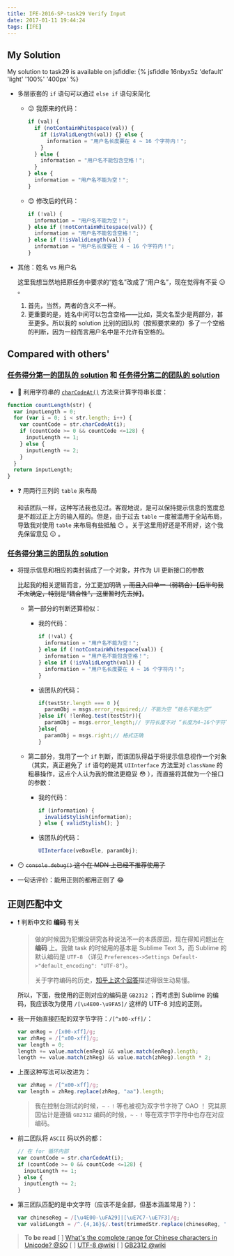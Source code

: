 ```yaml
---
title: IFE-2016-SP-task29 Verify Input
date: 2017-01-11 19:44:24
tags: [IFE]
---
```


## My Solution

My solution to task29 is available on jsfiddle: 
{% jsfiddle 16nbyx5z 'default' 'light' '100%' '400px' %}

<!-- more -->

* 多层嵌套的 `if` 语句可以通过 `else if` 语句来简化
    - :confused: 我原来的代码：
        
        ```javascript
        if (val) {
          if (notContainWhitespace(val)) {
            if (isValidLength(val)) {} else {
              information = "用户名长度要在 4 ~ 16 个字符内！";
            }
          } else {
            information = "用户名不能包含空格！";
          }
        } else {
          information = "用户名不能为空！";
        }
        ```

    - :blush: 修改后的代码：

        ```javascript
        if (!val) {
          information = "用户名不能为空！";
        } else if (!notContainWhitespace(val)) {
          information = "用户名不能包含空格！";
        } else if (!isValidLength(val)) {
          information = "用户名长度要在 4 ~ 16 个字符内！";
        }
        ```

* 其他：姓名 vs 用户名
    
    这里我想当然地把原任务中要求的“姓名”改成了“用户名”，现在觉得有不妥 :confused: 。

    1. 首先，当然，两者的含义不一样。
    2. 更重要的是，姓名中间可以包含空格——比如，英文名至少是两部分，甚至更多。所以我的 solution 比别的团队的（按照要求来的）多了一个空格的判断，因为一般而言用户名中是不允许有空格的。

## Compared with others'

### [任务得分第一的团队的 solution](http://ife.baidu.com/2016/review/detail?workId=8390) 和 [任务得分第二的团队的 solution](http://ife.baidu.com/2016/review/detail?workId=4872)

* :bookmark: 利用字符串的 [`charCodeAt()`](https://developer.mozilla.org/en-US/docs/Web/JavaScript/Reference/Global_Objects/String/charCodeAt) 方法来计算字符串长度：

```javascript
function countLength(str) {
  var inputLength = 0;
  for (var i = 0; i < str.length; i++) {
    var countCode = str.charCodeAt(i);
    if (countCode >= 0 && countCode <=128) {
      inputLength += 1;
    } else {
      inputLength += 2;
    }
  }
  return inputLength;
}
```

* :question: 用两行三列的 `table` 来布局
    
    和该团队一样，这种写法我也见过。客观地说，是可以保持提示信息的宽度总是不超过正上方的输入框的。但是，由于过去 `table` 一度被滥用于全站布局，导致我对使用 `table` 来布局有些抵触 :no_mouth: 。关于这里用好还是不用好，这个我先保留意见 :pensive: 。

### [任务得分第三的团队的 solution](http://ife.baidu.com/2016/review/detail?workId=3421)

* 将提示信息和相应的类封装成了一个对象，并作为 UI 更新接口的参数

    比起我的相关逻辑而言，分工更加明确 ~~，而且入口单一（弱耦合）【后半句我不太确定，特别是“耦合性”，这里暂时先去掉】~~。

    - 第一部分的判断还算相似：
        + 我的代码：

            ```javascript
            if (!val) {
              information = "用户名不能为空！";
            } else if (!notContainWhitespace(val)) {
              information = "用户名不能包含空格！";
            } else if (!isValidLength(val)) {
              information = "用户名长度要在 4 ~ 16 个字符内！";
            }
            ```

        + 该团队的代码：

            ```javascript
            if(testStr.length === 0 ){
              paramObj = msgs.error_required;// 不能为空 “姓名不能为空”
            }else if( !lenReg.test(testStr)){
              paramObj = msgs.error_length;// 字符长度不对 “长度为4~16个字符”
            }else{
              paramObj = msgs.right;// 格式正确
            }
            ```

    - 第二部分，我用了一个 `if` 判断，而该团队得益于将提示信息视作一个对象（其实，真正避免了 `if` 语句的是其 `UIInterface` 方法里对 `className` 的粗暴操作，这点个人认为我的做法更稳妥 :flushed: ），而直接将其做为一个接口的参数：
        + 我的代码：

            ```javascript
            if (information) {
              invalidStylish(information);
            } else { validStylish(); }
            ```

        + 该团队的代码：

            ```javascript
            UIInterface(veBoxEle, paramObj); 
            ```

* :no_mouth: ~~`console.debug()` 这个在 MDN 上已经不推荐使用了~~  
* 一句话评价：能用正则的都用正则了 :joy:

## 正则匹配中文 

* :exclamation: 判断中文和 **编码** 有关
    
    > 做的时候因为犯懒没研究各种说法不一的本质原因，现在得知问题出在 **编码** 上。我做 task 的时候用的基本是 Sublime Text 3，而 Sublime 的默认编码是 `UTF-8` （详见 `Preferences->Settings Default->"default_encoding": "UTF-8"`）。
    > 
    > 关于字符编码的历史，[知乎上这个回答](https://www.zhihu.com/question/23374078/answer/69732605)描述得很生动易懂。

    所以，下面，我使用的正则对应的编码是 `GB2312` ；而考虑到 Sublime 的编码，我应该改为使用 `/[\u4E00-\u9FA5]/` 这样的 UTF-8 对应的正则。

* 我一开始直接匹配的双字节字符：`/[^x00-xff]/`：

    ```javascript
    var enReg = /[x00-xff]/g;
    var zhReg = /[^x00-xff]/g;
    var length = 0;
    length += value.match(enReg) && value.match(enReg).length;
    length += value.match(zhReg) && value.match(zhReg).length * 2;
    ```

* 上面这种写法可以改进为：

    ```javascript
    var zhReg = /[^x00-xff]/g;
    var length = zhReg.replace(zhReg, "aa").length;
    ```

    > 我在控制台测试的时候，`~` `-` `!` 等也被视为双字节字符了 OAO ！
    > 究其原因估计是遵循 `GB2312` 编码的时候，`~` `-` `!` 等在双字节字符中也存在对应编码。

* 前二团队将 `ASCII` 码以外的都：
    
    ```javascript
    // 在 for 循环内部
    var countCode = str.charCodeAt(i);
    if (countCode >= 0 && countCode <=128) {
      inputLength += 1;
    } else {
      inputLength += 2;
    }
    ```

* 第三团队匹配的是中文字符（应该不是全部，但基本涵盖常用？）：

    ```javascript
    var chineseReg = /[\u4E00-\uFA29]|[\uE7C7-\uE7F3]/g;
    var validLength = /^.{4,16}$/.test(trimmedStr.replace(chineseReg, '--'));
    ```
    
> **To be read**
> [ ] [What's the complete range for Chinese characters in Unicode? @SO](http://stackoverflow.com/questions/1366068/whats-the-complete-range-for-chinese-characters-in-unicode)
> [ ] [UTF-8 @wiki](https://www.wikiwand.com/zh/UTF-8)
> [ ] [GB2312 @wiki](https://www.wikiwand.com/zh/GB_2312)

